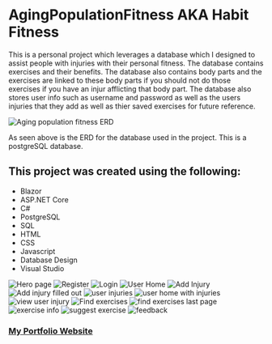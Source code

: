 # AgingPopulationFitness AKA Habit Fitness

This is a personal project which leverages a database which I designed to assist people with injuries with their personal fitness. The database contains exercises and their benefits. The database also contains body parts and the exercises are linked to these body parts if you should not do those exercises if you have an injur afflicting that body part. The database also stores user info such as username and password as well as the users injuries that they add as well as thier saved exercises for future reference. 

<img src="https://drive.google.com/uc?export=view&id=1uyc4rUMoWpKctJskAA0HutRzdMJkWPQh" alt="Aging population fitness ERD" title="ERD">

As seen above is the ERD for the database used in the project. This is a postgreSQL database.

<h2>This project was created using the following:</h2>
<ul>
  <li>Blazor</li>
  <li>ASP.NET Core</li>
  <li>C#</li>
  <li>PostgreSQL</li>
  <li>SQL</li>
  <li>HTML</li>
  <li>CSS</li>
  <li>Javascript</li>
  <li>Database Design</li>
  <li>Visual Studio</li>
</ul>

<img src="https://drive.google.com/uc?export=view&id=15aDPUK5gLlbGPl0csfB_I4wE-Qn7-ZVk" alt="Hero page" title="Hero page">

<img src="https://drive.google.com/uc?export=view&id=1IwKpixoGJA7kB3NeMAXK6-uJQ3jXCkn8" alt="Register" title="Register">

<img src="https://drive.google.com/uc?export=view&id=1GyWuPcmi3eCr35kYAOnuSTibhtBLKcys" alt="Login" title="Login">

<img src="https://drive.google.com/uc?export=view&id=1caluQ2mdpIvZt5O7nIFFByMBmoSnS32v" alt="User Home" title="User Home">

<img src="https://drive.google.com/uc?export=view&id=12L-nBS1lDisjexexpAH948KvuEQoL4xn" alt="Add Injury" title="Add Injury">

<img src="https://drive.google.com/uc?export=view&id=14h1u7x2ruXQ1Ubp9q5G1EhzgZKy7nNTZ" alt="Add injury filled out" title="Add injury filled out">

<img src="https://drive.google.com/uc?export=view&id=19zvEWxcvVRmCMt19VggJv_cVYmcu3lLG" alt="user injuries" title="user injuries">

<img src="https://drive.google.com/uc?export=view&id=17D-DjbQcMqB51X8MV1LKuN2umaxG1ZM4" alt="user home with injuries" title="user home with injuries">

<img src="https://drive.google.com/uc?export=view&id=1mlAn0mZhisp7yEOYMp5ZV3CRv_fyHnss" alt="view user injury" title="view user injury">

<img src="https://drive.google.com/uc?export=view&id=1a1-4QGEdN0gGZntFxn4TPOe0GVeIGYiR" alt="Find exercises" title="Find exercises">

<img src="https://drive.google.com/uc?export=view&id=1tQ5ludBRujkBLtuhk4RkPvBsyTBwF7ki" alt="find exercises last page" title="find exercises last page">

<img src="https://drive.google.com/uc?export=view&id=1t7iAOciVkEhxFhQ3UgCgrvOT6lTwu_2R" alt="exercise info" title="exercise info">

<img src="https://drive.google.com/uc?export=view&id=1z7G9tPyUxgrKoCT9JjNxNUgWT9_zLG9l" alt="suggest exercise" title="suggest exercise">

<img src="https://drive.google.com/uc?export=view&id=18FxvklwQQsRP4kp4QeL1ysnmPJrBGSg9" alt="feedback" title="feedback">


  
<h3><a href="http://thomas-kubik.com" >My Portfolio Website</a></h3>
